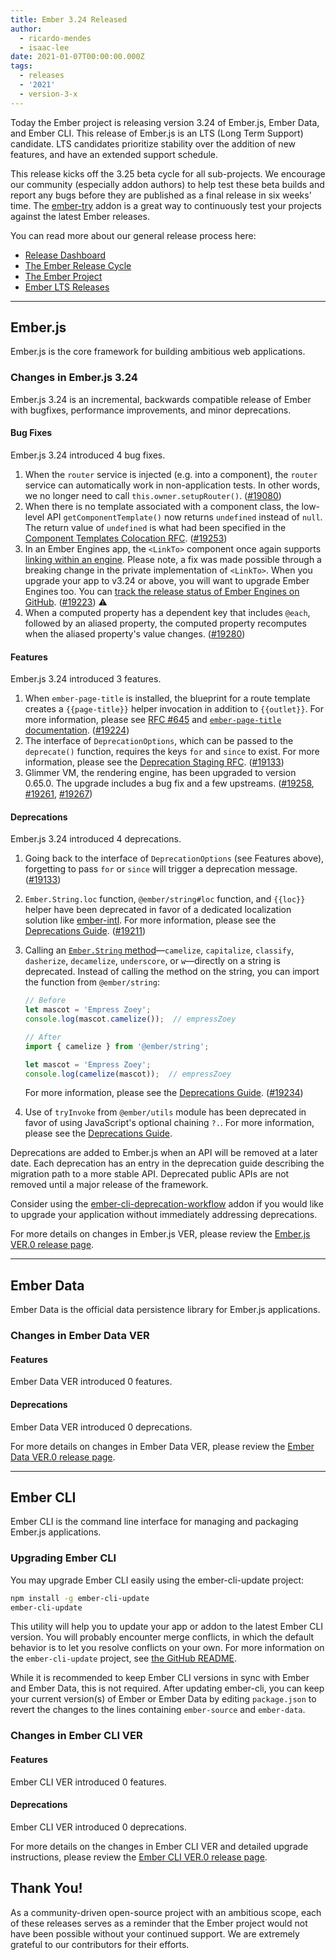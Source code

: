```yaml
---
title: Ember 3.24 Released
author:
  - ricardo-mendes
  - isaac-lee
date: 2021-01-07T00:00:00.000Z
tags:
  - releases
  - '2021'
  - version-3-x
---
```


Today the Ember project is releasing version 3.24 of Ember.js, Ember Data, and Ember CLI. This release of Ember.js is an LTS (Long Term Support) candidate. LTS candidates prioritize stability over the addition of new features, and have an extended support schedule.

This release kicks off the 3.25 beta cycle for all sub-projects. We encourage our community (especially addon authors) to help test these beta builds and report any bugs before they are published as a final release in six weeks' time. The [ember-try](https://github.com/ember-cli/ember-try) addon is a great way to continuously test your projects against the latest Ember releases.

You can read more about our general release process here:

- [Release Dashboard](http://emberjs.com/releases/)
- [The Ember Release Cycle](https://blog.emberjs.com/new-ember-release-process/)
- [The Ember Project](https://blog.emberjs.com/ember-project-at-2-0/)
- [Ember LTS Releases](https://blog.emberjs.com/announcing-embers-first-lts/)

---

## Ember.js

Ember.js is the core framework for building ambitious web applications.

### Changes in Ember.js 3.24

Ember.js 3.24 is an incremental, backwards compatible release of Ember with bugfixes, performance improvements, and minor deprecations.

#### Bug Fixes

Ember.js 3.24 introduced 4 bug fixes.

1. When the `router` service is injected (e.g. into a component), the `router` service can automatically work in non-application tests. In other words, we no longer need to call `this.owner.setupRouter()`. ([#19080](https://github.com/emberjs/ember.js/pull/19080))
2. When there is no template associated with a component class, the low-level API `getComponentTemplate()` now returns `undefined` instead of `null`. The return value of `undefined` is what had been specified in the [Component Templates Colocation RFC](https://github.com/emberjs/rfcs/blob/master/text/0481-component-templates-co-location.md#low-level-primitives). ([#19253](https://github.com/emberjs/ember.js/pull/19253))
3. In an Ember Engines app, the `<LinkTo>` component once again supports [linking within an engine](https://ember-engines.com/docs/links#linking-within-an-engine). Please note, a fix was made possible through a breaking change in the private implementation of `<LinkTo>`. When you upgrade your app to v3.24 or above, you will want to upgrade Ember Engines too. You can [track the release status of Ember Engines on GitHub](https://github.com/ember-engines/ember-engines/issues/740). ([#19223](https://github.com/emberjs/ember.js/pull/19223)) ⚠️
4. When a computed property has a dependent key that includes `@each`, followed by an aliased property, the computed property recomputes when the aliased property's value changes. ([#19280](https://github.com/emberjs/ember.js/pull/19280))

#### Features

Ember.js 3.24 introduced 3 features.

1. When `ember-page-title` is installed, the blueprint for a route template creates a `{{page-title}}` helper invocation in addition to `{{outlet}}`. For more information, please see [RFC #645](https://github.com/emberjs/rfcs/blob/master/text/0645-add-ember-page-title-addon.md) and [`ember-page-title` documentation](https://ember-cli.github.io/ember-page-title/). ([#19224](https://github.com/emberjs/ember.js/pull/19224))
2. The interface of `DeprecationOptions`, which can be passed to the `deprecate()` function, requires the keys `for` and `since` to exist. For more information, please see the [Deprecation Staging RFC](https://github.com/emberjs/rfcs/blob/master/text/0649-deprecation-staging.md#deprecate). ([#19133](https://github.com/emberjs/ember.js/pull/19133))
3. Glimmer VM, the rendering engine, has been upgraded to version 0.65.0. The upgrade includes a bug fix and a few upstreams. ([#19258](https://github.com/emberjs/ember.js/pull/19258), [#19261](https://github.com/emberjs/ember.js/pull/19261), [#19267](https://github.com/emberjs/ember.js/pull/19267))

#### Deprecations

Ember.js 3.24 introduced 4 deprecations.

1. Going back to the interface of `DeprecationOptions` (see Features above), forgetting to pass `for` or `since` will trigger a deprecation message. ([#19133](https://github.com/emberjs/ember.js/pull/19133))
2. `Ember.String.loc` function, `@ember/string#loc` function, and `{{loc}}` helper have been deprecated in favor of a dedicated localization solution like [ember-intl](https://github.com/ember-intl/ember-intl). For more information, please see the [Deprecations Guide](https://deprecations.emberjs.com/v3.x/#toc_ember-string-loc). ([#19211](https://github.com/emberjs/ember.js/pull/19211))
3. Calling an [`Ember.String` method](https://api.emberjs.com/ember/3.23/classes/String)—`camelize`, `capitalize`, `classify`, `dasherize`, `decamelize`, `underscore`, or `w`—directly on a string is deprecated. Instead of calling the method on the string, you can import the function from `@ember/string`:

    ```javascript
    // Before
    let mascot = 'Empress Zoey';
    console.log(mascot.camelize());  // empressZoey

    // After
    import { camelize } from '@ember/string';

    let mascot = 'Empress Zoey';
    console.log(camelize(mascot));  // empressZoey
    ```

    For more information, please see the [Deprecations Guide](https://deprecations.emberjs.com/v3.x/#toc_ember-string-prototype-extensions). ([#19234](https://github.com/emberjs/ember.js/pull/19234))
4. Use of `tryInvoke` from `@ember/utils` module has been deprecated in favor of using JavaScript's optional chaining `?.`. For more information, please see the [Deprecations Guide](https://deprecations.emberjs.com/v3.x#toc_ember-utils-try-invoke).

Deprecations are added to Ember.js when an API will be removed at a later date. Each deprecation has an entry in the deprecation guide describing the migration path to a more stable API. Deprecated public APIs are not removed until a major release of the framework.

Consider using the [ember-cli-deprecation-workflow](https://github.com/mixonic/ember-cli-deprecation-workflow) addon if you would like to upgrade your application without immediately addressing deprecations.

For more details on changes in Ember.js VER, please review the [Ember.js VER.0 release page](https://github.com/emberjs/ember.js/releases/tag/vVER.0).

---

## Ember Data

Ember Data is the official data persistence library for Ember.js applications.

### Changes in Ember Data VER

#### Features

Ember Data VER introduced 0 features.

#### Deprecations

Ember Data VER introduced 0 deprecations.

For more details on changes in Ember Data VER, please review the
[Ember Data VER.0 release page](https://github.com/emberjs/data/releases/tag/vVER.0).

---

## Ember CLI

Ember CLI is the command line interface for managing and packaging Ember.js applications.

### Upgrading Ember CLI

<!--alex ignore easy-->
You may upgrade Ember CLI easily using the ember-cli-update project:

```bash
npm install -g ember-cli-update
ember-cli-update
```

This utility will help you to update your app or addon to the latest Ember CLI version. You will probably encounter merge conflicts, in which the default behavior is to let you resolve conflicts on your own. For more information on the `ember-cli-update` project, see [the GitHub README](https://github.com/ember-cli/ember-cli-update).

While it is recommended to keep Ember CLI versions in sync with Ember and Ember Data, this is not required. After updating ember-cli, you can keep your current version(s) of Ember or Ember Data by editing `package.json` to revert the changes to the lines containing `ember-source` and `ember-data`.

### Changes in Ember CLI VER

#### Features

Ember CLI VER introduced 0 features.

#### Deprecations

Ember CLI VER introduced 0 deprecations.

For more details on the changes in Ember CLI VER and detailed upgrade
instructions, please review the [Ember CLI VER.0 release page](https://github.com/ember-cli/ember-cli/releases/tag/vVER.0).

## Thank You!

As a community-driven open-source project with an ambitious scope, each of these releases serves as a reminder that the Ember project would not have been possible without your continued support. We are extremely grateful to our contributors for their efforts.
